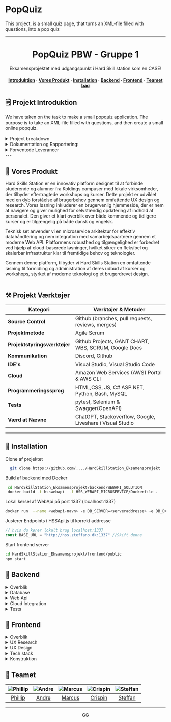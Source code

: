 # PopQuiz
This project, is a small quiz page, that turns an XML-file filled with questions, into a pop quiz


  <div align="center">
 
  --- 
  
  <h1>PopQuiz PBW - Gruppe 1</h1>
  
  <p>
    Eksamensprojektet med udgangspunkt i Hard Skill station som en CASE!
  </p>

  <h4>
    <a href="#om-projektet">Introduktion</a>
  <span> · </span>
    <a href="#resultat">Vores Produkt</a>
  <span> · </span>
      <a href="#installation">Installation</a>
  <span> · </span>
    <a href="#backend">Backend</a>
  <span> · </span>
    <a href="#frontend">Frontend</a>
    <span> · </span>
    <a href="#teamet">Teamet bag</a>
  </h4>

  </div>

<!-- OM PROJEKTET -->
## 🗒️ Projekt Introduktion
<div id="om-projektet">
We have taken on the task to make a small popquiz application. The purpose is to take an XML-file filled with questions, and then create a small online popquiz.
<br><br>

<details>
<summary>Project breakdown</summary>
  
1. **Setup Node:** Setup a basic node project, that serves the user the html.
2. **XML Questions:** Make a module that processes the XML file.
3. **Validate and score questions:** Keep track of all answers, Then return all graded answers at the end of the test

</details>

<details>
<summary>Dokumentation og Rapportering:</summary>
  
Vi skal udarbejde en detaljeret akademisk rapport på max 25 sider og forberede en præsentation af det færdige projekt for HSS.
Der er et projektmøde i projektuge 1, hvor projektplanen skal godkendes.

</details>

<details>
<summary>Forventede Leverancer</summary>
  
- Produkt via link til GIT.
- Akademisk rapport på maksimalt 25 sider.
- Præsentation til HSS.

</details>
</div>
---

<!-- OM PRODUKTET -->
## 🎯 Vores Produkt
<div id="resultat">
Hard Skills Station er en innovativ platform designet til at forbinde studerende og alumner fra Koldings campuser med lokale virksomheder, der tilbyder eftertragtede workshops og kurser. Dette projekt er udviklet med en dyb forståelse af brugerbehov gennem omfattende UX design og research. Vores løsning inkluderer en brugervenlig hjemmeside, der er nem at navigere og giver mulighed for selvstændig opdatering af indhold af personalet. Den giver et klart overblik over både kommende og tidligere kurser og er tilgængelig på både dansk og engelsk.

Teknisk set anvender vi en microservice arkitektur for effektiv datahåndtering og nem integration med samarbejdspartnere gennem et moderne Web API. Platformens robusthed og tilgængelighed er forbedret ved hjælp af cloud-baserede løsninger, hvilket sikrer en fleksibel og skalerbar infrastruktur klar til fremtidige behov og teknologier.

Gennem denne platform, tilbyder vi Hard Skills Station en omfattende løsning til formidling og administration af deres udbud af kurser og workshops, styrket af moderne teknologi og et brugerdrevet design.
<br><br>

## :hammer_and_pick: Projekt Værktøjer

<div align="center">

| Kategori                     | Værktøjer & Metoder                                       |
|------------------------------|-----------------------------------------------------------|
| **Source Control**           | Github (branches, pull requests, reviews, merges)         |
| **Projektmetode**            | Agile Scrum                                               |
| **Projektstyringsværktøjer** | Github Projects, GANT CHART, WBS, SCRUM, Google Docs     |
| **Kommunikation**            | Discord, Github                                           |
| **IDE's**                    | Visual Studio, Visual Studio Code                         |
| **Cloud**                    | Amazon Web Services (AWS) Portal & AWS CLI                |
| **Programmeringssprog**      | HTML,CSS, JS, C# ASP.NET, Python, Bash, MySQL             |
| **Tests**                    | pytest, Selenium & Swagger(OpenAPI)                       |
| **Værd at Nævne**            | ChatGPT, Stackoverflow, Google, Liveshare i Visual Studio |

</div>

---



<!-- Getting Started -->
## 	:toolbox: Installation

<div id="installation">

Clone af projektet

```bash
  git clone https://github.com/..../HardSkillStation_Eksamensprojekt
```


Build af backend med Docker
```bash
 cd HardSkillStation_Eksamensprojekt/backend/WEBAPI_SOLUTION
 docker build -t hsswebapi  -f HSS_WEBAPI_MICROSERVICE/Dockerfile .
 ```

Lokal kørsel af WebApi på port 1337 (localhost:1337)

```bash
docker run  --name <webapi-navn> -e DB_SERVER=<serveraddresse> -e DB_DATABASENAME=<databasenavn> -e DB_USER=<username> -e DB_PASSWORD=<password> -p 1337:80 -d hsswebapi:latest
 ```

Justerer Endpoints i HSSApi.js til korrekt addresse

```javascript
// hvis du kører lokalt brug localhost:1337
const BASE_URL = "http://hss.zteffano.dk:1337" //Skift denne
```

Start frontend server
```bash
cd HardSkillStation_Eksamensprojekt/frontend/public
npm start
 ```

</div>

<!-- Backend -->
## :compass: Backend

<div id="backend">
  
<details>
  <summary>Overblik</summary>
  <p>Hej hej ja hej hej HSS hej</p>

</details>

<details>
  <summary>Database</summary>
  <p>Hej hej ja hej hej HSS hej</p>
</details>

<details>
<summary>Web Api</summary>
  <p>Hej hej ja hej hej HSS hej</p>
</details>

<details>
<summary>Cloud Integration</summary>
  <p>Hej hej ja hej hej HSS hej</p>
</details>
<details>
<summary>Tests</summary>
  <p>Hej hej ja hej hej HSS hej</p>
</details>

</div>

<!-- Frontend -->
## :art: Frontend

<div id="frontend">

<details>
  <summary>Overblik</summary>
  <p>Hej hej ja hej hej HSS hej</p>
</details>

<details>
  <summary>UX Research</summary>
  <p>Hej hej ja hej hej HSS hej</p>
</details>

<details>
<summary>UX Design</summary>
  <p>Hej hej ja hej hej HSS hej</p>

| Farvevalg         | Hex                                                                |
| ----------------- | ------------------------------------------------------------------ |
| Primary Color | ![#222831](https://via.placeholder.com/10/222831?text=+) #222831 |
| Secondary Color | ![#393E46](https://via.placeholder.com/10/393E46?text=+) #393E46 |
| Accent Color | ![#00ADB5](https://via.placeholder.com/10/00ADB5?text=+) #00ADB5 |
| Text Color | ![#EEEEEE](https://via.placeholder.com/10/EEEEEE?text=+) #EEEEEE |

  
</details>

<details>
<summary>Tech stack</summary>
  <p>Hej hej ja hej hej HSS hej</p>
  

</details>

<details>
<summary>Konstruktion</summary>
  <p>Hej hej ja hej hej HSS hej</p>
</details>

</div>

## :wave: Teamet 

<div id="teamet" align="center">

 | ![Phillip](https://contrib.rocks/image?repo=Louis3797/awesome-readme-template) |  ![Andre](https://contrib.rocks/image?repo=Louis3797/awesome-readme-template) | ![Marcus](https://contrib.rocks/image?repo=Louis3797/awesome-readme-template) | ![Crispin](https://contrib.rocks/image?repo=Louis3797/awesome-readme-template) | ![Steffan](https://contrib.rocks/image?repo=Louis3797/awesome-readme-template) |
| :---: | :---: | :---: | :---: | :---: |
| [Phillip](https://github.com/Pschioeler) | [Andre](https://github.com/macand842e) | [Marcus](https://github.com/marcusbvn) | [Crispin](https://github.com/cuipin) | [Steffan](https://github.com/zteffano) |

</div>

---

<div align="center">
  GG
</div>
